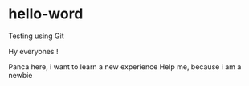 # hello-word
Testing using Git

Hy everyones !

Panca here, i want to learn a new experience 
Help me, because i am a newbie
